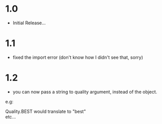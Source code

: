 # 1.0

- Initial Release...

# 1.1

- fixed the import error (don't know how I didn't see that, sorry)

# 1.2
- you can now pass a string to quality argument, instead of the object.

e.g:

Quality.BEST would translate to "best"
<br>etc...